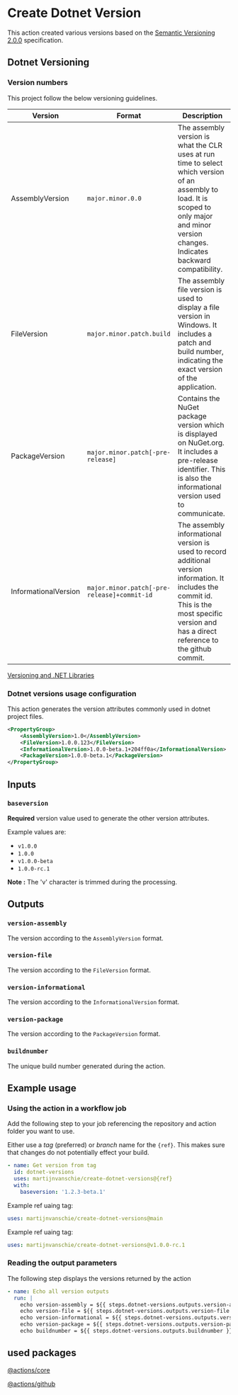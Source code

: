 # Create Dotnet Version

This action created various versions based on the [Semantic Versioning 2.0.0](https://semver.org/) specification.

## Dotnet Versioning

### Version numbers

This project follow the below versioning guidelines.

| Version              | Format                                      | Description |
| -------------------- | ------------------------------------------- | ----------- |
| AssemblyVersion      | `major.minor.0.0`                           | The assembly version is what the CLR uses at run time to select which version of an assembly to load. It is scoped to only major and minor version changes. Indicates backward compatibility. |
| FileVersion          | `major.minor.patch.build`                   | The assembly file version is used to display a file version in Windows. It includes a patch and build number, indicating the exact version of the application. |
| PackageVersion       | `major.minor.patch[-pre-release]`           | Contains the NuGet package version which is displayed on NuGet.org. It includes a pre-release identifier. This is also the informational version used to communicate. |
| InformationalVersion | `major.minor.patch[-pre-release]+commit-id` | The assembly informational version is used to record additional version information. It includes the commit id. This is the most specific version and has a direct reference to the github commit. |

[Versioning and .NET Libraries](https://docs.microsoft.com/en-us/dotnet/standard/library-guidance/versioning)

### Dotnet versions usage configuration

This action generates the version attributes commonly used in dotnet project files.

```xml
<PropertyGroup>
	<AssemblyVersion>1.0</AssemblyVersion>
	<FileVersion>1.0.0.123</FileVersion>
	<InformationalVersion>1.0.0-beta.1+204ff0a</InformationalVersion>
	<PackageVersion>1.0.0-beta.1</PackageVersion>
</PropertyGroup>
```

## Inputs

### `baseversion`

**Required** version value used to generate the other version attributes.

Example values are:

- `v1.0.0`
- `1.0.0`
- `v1.0.0-beta`
- `1.0.0-rc.1`

**Note :** The 'v' character is trimmed during the processing.

## Outputs

### `version-assembly`

The version according to the `AssemblyVersion` format.

### `version-file`

The version according to the `FileVersion` format.

### `version-informational`

The version according to the `InformationalVersion` format.

### `version-package`

The version according to the `PackageVersion` format.

### `buildnumber`

The unique build number generated during the action.

## Example usage

### Using the action in a workflow job

Add the following step to your job referencing the repository and action folder you want to use.

Either use a *tag* (preferred) or *branch* name for the `{ref}`. This makes sure that changes do not potentially effect your build.

```yaml
- name: Get version from tag
  id: dotnet-versions
  uses: martijnvanschie/create-dotnet-versions@{ref}
  with: 
    baseversion: '1.2.3-beta.1'
```
Example ref uaing tag:

```yaml
uses: martijnvanschie/create-dotnet-versions@main
```

Example ref uaing tag:

```yaml
uses: martijnvanschie/create-dotnet-versions@v1.0.0-rc.1
```

### Reading the output parameters

The following step displays the versions returned by the action

```yaml
- name: Echo all version outputs
  run: |
    echo version-assembly = ${{ steps.dotnet-versions.outputs.version-assembly }} 
    echo version-file = ${{ steps.dotnet-versions.outputs.version-file }}
    echo version-informational = ${{ steps.dotnet-versions.outputs.version-informational }}
    echo version-package = ${{ steps.dotnet-versions.outputs.version-package }}
    echo buildnumber = ${{ steps.dotnet-versions.outputs.buildnumber }}
```

## used packages

[@actions/core](https://www.npmjs.com/package/@actions/core)

[@actions/github](https://www.npmjs.com/package/@actions/github)

